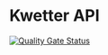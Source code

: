 # Kwetter API

[![Quality Gate Status](https://sonarcloud.io/api/project_badges/measure?project=HugovandeVliert_kwetter&metric=alert_status)](https://sonarcloud.io/dashboard?id=HugovandeVliert_kwetter)
